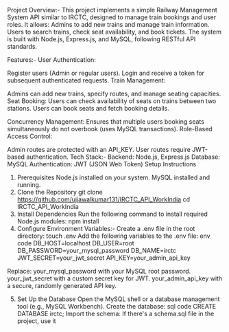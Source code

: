 Project Overview:-
This project implements a simple Railway Management System API similar to IRCTC, designed to manage train bookings and user roles. It allows:
Admins to add new trains and manage train information.
Users to search trains, check seat availability, and book tickets.
The system is built with Node.js, Express.js, and MySQL, following RESTful API standards.

Features:-
User Authentication:

Register users (Admin or regular users).
Login and receive a token for subsequent authenticated requests.
Train Management:

Admins can add new trains, specify routes, and manage seating capacities.
Seat Booking:
Users can check availability of seats on trains between two stations.
Users can book seats and fetch booking details.

Concurrency Management:
Ensures that multiple users booking seats simultaneously do not overbook (uses MySQL transactions).
Role-Based Access Control:

Admin routes are protected with an API_KEY.
User routes require JWT-based authentication.
Tech Stack:-
Backend: Node.js, Express.js
Database: MySQL
Authentication: JWT (JSON Web Token)
Setup Instructions
1. Prerequisites
Node.js installed on your system.
MySQL installed and running.
2. Clone the Repository
git clone https://github.com/ujjawalkumar131/IRCTC_API_WorkIndia
cd IRCTC_API_WorkIndia
3. Install Dependencies
Run the following command to install required Node.js modules:
npm install
4. Configure Environment Variables:-
Create a .env file in the root directory:
touch .env
Add the following variables to the .env file:
env code
DB_HOST=localhost
DB_USER=root
DB_PASSWORD=your_mysql_password
DB_NAME=irctc
JWT_SECRET=your_jwt_secret
API_KEY=your_admin_api_key

Replace:
your_mysql_password with your MySQL root password.
your_jwt_secret with a custom secret key for JWT.
your_admin_api_key with a secure, randomly generated API key.

5. Set Up the Database
Open the MySQL shell or a database management tool (e.g., MySQL Workbench).
Create the database:
sql code
CREATE DATABASE irctc;
Import the schema:
If there's a schema.sql file in the project, use it


